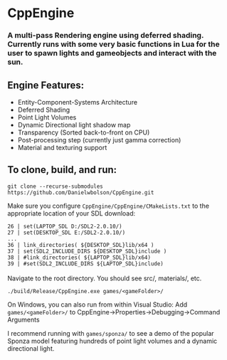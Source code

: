 # CppEngine

### A multi-pass Rendering engine using deferred shading. Currently runs with some very basic functions in Lua for the user to spawn lights and gameobjects and interact with the sun.

## Engine Features:
- Entity-Component-Systems Architecture
- Deferred Shading
- Point Light Volumes
- Dynamic Directional light shadow map
- Transparency (Sorted back-to-front on CPU)
- Post-processing step (currently just gamma correction)
- Material and texturing support


## To clone, build, and run:
```
git clone --recurse-submodules https://github.com/Danielwbolson/CppEngine.git
```
Make sure you configure `CppEngine/CppEngine/CMakeLists.txt` to the appropriate location of your SDL download:  

`26 | set(LAPTOP_SDL D:/SDL2-2.0.10/)`  
`27 | set(DESKTOP_SDL E:/SDL2-2.0.10/)`  
`...`  
`36 | link_directories( ${DESKTOP_SDL}lib/x64 )`  
`37 | set(SDL2_INCLUDE_DIRS ${DESKTOP_SDL}include )`  
`38 | #link_directories( ${LAPTOP_SDL}lib/x64)`  
`39 | #set(SDL2_INCLUDE_DIRS ${LAPTOP_SDL}include)`  
<br/>
Navigate to the root directory. You should see src/, materials/, etc.
```
./build/Release/CppEngine.exe games/<gameFolder>/
```
On Windows, you can also run from within Visual Studio:
Add `games/<gameFolder>/` to CppEngine->Properties->Debugging->Command Arguments

I recommend running with `games/sponza/` to see a demo of the popular Sponza model featuring hundreds of point light volumes and a  dynamic directional light.

